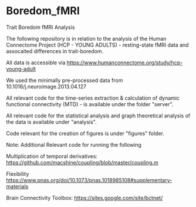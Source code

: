 # Boredom_fMRI
Trait Boredom fMRI Analysis

The following repository is in relation to the analysis of the Human Connectome Project (HCP - YOUNG ADULTS) - resting-state fMRI data and assocaited differences in trait-boredom. 

All data is accessible via https://www.humanconnectome.org/study/hcp-young-adult

We used the minimally pre-processed data from  10.1016/j.neuroimage.2013.04.127

All relevant code for the time-series extraction & calculation of dynamic functional connectivity (MTD) - is available under the folder "server".

All relevant code for the statistical analysis and graph theoretical analysis of the data is available under "analysis".

Code relevant for the creation of figures is under "figures" folder.

Note: Additional Relevant code for running the following

Multiplication of temporal derivatives:
https://github.com/macshine/coupling/blob/master/coupling.m

Flexibility
https://www.pnas.org/doi/10.1073/pnas.1018985108#supplementary-materials

Brain Connectivity Toolbox:
https://sites.google.com/site/bctnet/
